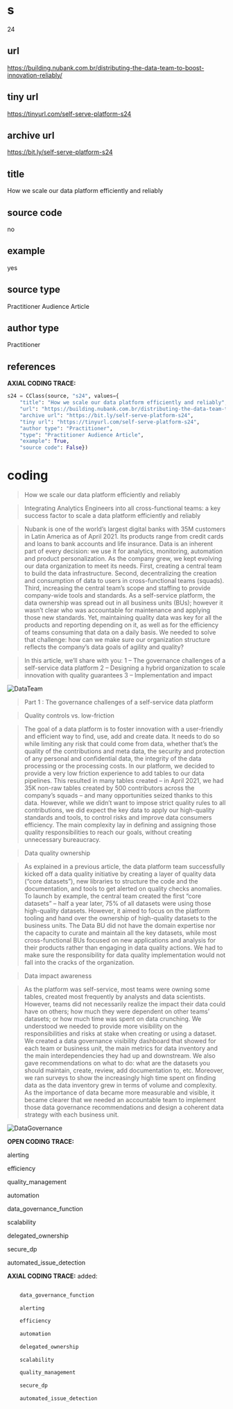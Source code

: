 # s 
24
## url
https://building.nubank.com.br/distributing-the-data-team-to-boost-innovation-reliably/
## tiny url
https://tinyurl.com/self-serve-platform-s24
## archive url
https://bit.ly/self-serve-platform-s24
## title
How we scale our data platform efficiently and reliably
## source code
no
## example
yes
## source type 
Practitioner Audience Article
## author type
Practitioner
## references

**AXIAL CODING TRACE:**
``` python
s24 = CClass(source, "s24", values={
    "title": "How we scale our data platform efficiently and reliably",
    "url": "https://building.nubank.com.br/distributing-the-data-team-to-boost-innovation-reliably/",
    "archive url": "https://bit.ly/self-serve-platform-s24",
    "tiny url": "https://tinyurl.com/self-serve-platform-s24",
    "author type": "Practitioner",
    "type": "Practitioner Audience Article",
    "example": True,
    "source code": False})
```

# coding

> How we scale our data platform efficiently and reliably

> Integrating Analytics Engineers into all cross-functional teams: a key success factor to scale a data platform efficiently and reliably

> Nubank is one of the world’s largest digital banks with 35M customers in Latin America as of April 2021. Its products range from credit cards and loans to bank accounts and life insurance. Data is an inherent part of every decision: we use it for analytics, monitoring, automation and product personalization.
As the company grew, we kept evolving our data organization to meet its needs. First, creating a central team to build the data infrastructure. Second, decentralizing the creation and consumption of data to users in cross-functional teams (squads). Third, increasing the central team’s scope and staffing to provide company-wide tools and standards.
As a self-service platform, the data ownership was spread out in all business units (BUs); however it wasn’t clear who was accountable for maintenance and applying those new standards. 
Yet, maintaining quality data was key for all the products and reporting depending on it, as well as for the efficiency of teams consuming that data on a daily basis.
We needed to solve that challenge: how can we make sure our organization structure reflects the company’s data goals of agility and quality?

> In this article, we’ll share with you:
1 – The governance challenges of a self-service data platform
2 – Designing a hybrid organization to scale innovation with quality guarantees
3 – Implementation and impact

![DataTeam](https://i0.wp.com/building.nubank.com.br/wp-content/uploads/2021/04/img_1.jpg?w=960&ssl=1)

> Part 1 : The governance challenges of a self-service data platform

> Quality controls vs. low-friction

> The goal of a data platform is to foster innovation with a user-friendly and efficient way to find, use, add and create data.
It needs to do so while limiting any risk that could come from data, whether that’s the quality of the contributions and meta data, the security and protection of any personal and confidential data, the integrity of the data processing or the processing costs.
In our platform, we decided to provide a very low friction experience to add tables to our data pipelines. This resulted in many tables created – in April 2021, we had 35K non-raw tables created by 500 contributors across the company’s squads – and many opportunities seized thanks to this data. 
However, while we didn’t want to impose strict quality rules to all contributions, we did expect the key data to apply our high-quality standards and tools, to control risks and improve data consumers efficiency.
The main complexity lay in defining and assigning those quality responsibilities to reach our goals, without creating unnecessary bureaucracy.

> Data quality ownership

> As explained in a previous article, the data platform team successfully kicked off a data quality initiative by creating a layer of quality data (“core datasets”), new libraries to structure the code and the documentation, and tools to get alerted on quality checks anomalies. 
To launch by example, the central team created the first “core datasets” – half a year later, 75% of all datasets were using those high-quality datasets. However, it aimed to focus on the platform tooling and hand over the ownership of high-quality datasets to the business units.
The Data BU did not have the domain expertise nor the capacity to curate and maintain all the key datasets, while most cross-functional BUs focused on new applications and analysis for their products rather than engaging in data quality actions.
We had to make sure the responsibility for data quality implementation would not fall into the cracks of the organization.

> Data impact awareness

> As the platform was self-service, most teams were owning some tables, created most frequently by analysts and data scientists. However, teams did not necessarily realize the impact their data could have on others; how much they were dependent on other teams’ datasets; or how much time was spent on data crunching.
We understood we needed to provide more visibility on the responsibilities and risks at stake when creating or using a dataset.
We created a data governance visibility dashboard that showed for each team or business unit, the main metrics for data inventory and the main interdependencies they had up and downstream.
We also gave recommendations on what to do: what are the datasets you should maintain, create, review, add documentation to, etc. Moreover, we ran surveys to show the increasingly high time spent on finding data as the data inventory grew in terms of volume and complexity.
As the importance of data became more measurable and visible, it became clearer that we needed an accountable team to implement those data governance recommendations and design a coherent data strategy with each business unit.

![DataGovernance](https://lh4.googleusercontent.com/D7UX1JyrKSTZzVHxksf0FLQr2bQs91IkfY4VJOoj_hpa1GMyeUi0am8UpMBCLFJkuL6Kj4jM3GnCr0ieTyJYitJbiq3CH1KBZwqdjUv98ZDXiwLSYmbaCTCLCVfRYdEUzJHCAIco)

**OPEN CODING TRACE:**

alerting

efficiency

quality_management

automation

data_governance_function

scalability

delegated_ownership

secure_dp

automated_issue_detection

**AXIAL CODING TRACE:**
added:
``` python
    
    data_governance_function
    
    alerting
    
    efficiency
    
    automation
    
    delegated_ownership
    
    scalability
    
    quality_management
    
    secure_dp
    
    automated_issue_detection
     
```



















